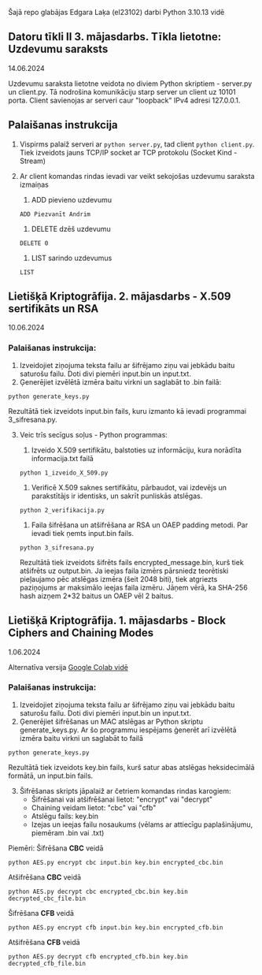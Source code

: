 Šajā repo glabājas Edgara Laķa (el23102) darbi Python 3.10.13 vidē
## Datoru tīkli II 3. mājasdarbs. Tīkla lietotne: **Uzdevumu saraksts**
14.06.2024

Uzdevumu saraksta lietotne veidota no diviem Python skriptiem - server.py un client.py. Tā nodrošina komunikāciju starp server un client uz 10101 porta. Client savienojas ar serveri caur "loopback" IPv4 adresi 127.0.0.1.

## Palaišanas instrukcija
1. Vispirms palaiž serveri ar `python server.py`, tad client `python client.py`. Tiek izveidots jauns TCP/IP socket ar TCP protokolu (Socket Kind - Stream)

2. Ar client komandas rindas ievadi var veikt sekojošas uzdevumu saraksta izmaiņas
    1. ADD pievieno uzdevumu

    `ADD Piezvanīt Andrim`

    1. DELETE dzēš uzdevumu
    
    `DELETE 0`

    1. LIST sarindo uzdevumus

    `LIST`



## Lietišķā Kriptogrāfija. 2. mājasdarbs - **X.509 sertifikāts un RSA**
10.06.2024

### Palaišanas instrukcija:

1. Izveidojiet ziņojuma teksta failu ar šifrējamo ziņu vai jebkādu baitu saturošu failu. Doti divi piemēri input.bin un input.txt.
2. Ģenerējiet izvēlētā izmēra baitu virkni un saglabāt to .bin failā:

`python generate_keys.py`
 
 Rezultātā tiek izveidots input.bin fails, kuru izmanto kā ievadi programmai 3_sifresana.py.

3. Veic trīs secīgus soļus - Python programmas:
    1. Izveido X.509 sertifikātu, balstoties uz informāciju, kura norādīta informacija.txt failā

    `python 1_izveido_X_509.py`

    1. Verificē X.509 saknes sertifikātu, pārbaudot, vai izdevējs un parakstītājs ir identisks, un sakrīt punliskās atslēgas. 

    `python 2_verifikacija.py`

    1. Faila šifrēšana un atšifrēšana ar RSA un OAEP padding metodi. Par ievadi tiek ņemts input.bin fails. 

    `python 3_sifresana.py`

    Rezultātā tiek izveidots šifrēts fails encrypted_message.bin, kurš tiek atšifrēts uz output.bin. Ja ieejas faila izmērs pārsniedz teorētiski pieļaujamo pēc atslēgas izmēra (šeit 2048 biti), tiek atgriezts paziņojums ar maksimālo ieejas faila izmēru. Jāņem vērā, ka SHA-256 hash aizņem 2*32 baitus un OAEP vēl 2 baitus.


## Lietišķā Kriptogrāfija. 1. mājasdarbs - **Block Ciphers and Chaining Modes**
1.06.2024

Alternatīva versija [Google Colab vidē](https://colab.research.google.com/drive/1ZkdVpOyzT0fQ1PF_miPOyYXtQZZXlawF?usp=sharing)

### Palaišanas instrukcija:

1. Izveidojiet ziņojuma teksta failu ar šifrējamo ziņu vai jebkādu baitu saturošu failu. Doti divi piemēri input.bin un input.txt.
2. Ģenerējiet šifrēšanas un MAC atslēgas ar Python skriptu generate_keys.py. Ar šo programmu iespējams ģenerēt arī izvēlētā izmēra baitu virkni un saglabāt to failā

`python generate_keys.py`
 
 Rezultātā tiek izveidots key.bin fails, kurš satur abas atslēgas heksidecimālā formātā, un input.bin fails.

3. Šifrēšanas skripts jāpalaiž ar četriem komandas rindas karogiem:
    - Šifrēšanai vai atšifrēšanai lietot: "encrypt" vai "decrypt"
    - Chaining veidam lietot: "cbc" vai "cfb"
    - Atslēgu fails: key.bin
    - Izejas un ieejas failu nosaukums (vēlams ar attiecīgu paplašinājumu, piemēram .bin vai .txt)

Piemēri:
Šifrēšana **CBC** veidā

`python AES.py encrypt cbc input.bin key.bin encrypted_cbc.bin`

Atšifrēšana **CBC** veidā

`python AES.py decrypt cbc encrypted_cbc.bin key.bin decrypted_cbc_file.bin`

Šifrēšana **CFB** veidā

`python AES.py encrypt cfb input.bin key.bin encrypted_cfb.bin`

Atšifrēšana **CFB**  veidā

`python AES.py decrypt cfb encrypted_cfb.bin key.bin decrypted_cfb_file.bin`


